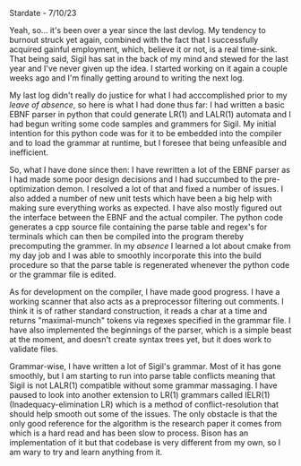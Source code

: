 Stardate - 7/10/23

Yeah, so... it's been over a year since the last devlog. My tendency to burnout struck yet again, combined with the fact that I successfully acquired gainful employment, which, believe it or not, is a real time-sink. That being said, Sigil has sat in the back of my mind and stewed for the last year and I've never given up the idea. I started working on it again a couple weeks ago and I'm finally getting around to writing the next log.

My last log didn't really do justice for what I had acccomplished prior to my *leave of absence*, so here is what I had done thus far: I had written a basic EBNF parser in python that could generate LR(1) and LALR(1) automata and I had begun writing some code samples and grammers for Sigil. My initial intention for this python code was for it to be embedded into the compiler and to load the grammar at runtime, but I foresee that being unfeasible and inefficient.

So, what I have done since then: I have rewritten a lot of the EBNF parser as I had made some poor design decisions and I had succumbed to the pre-optimization demon. I resolved a lot of that and fixed a number of issues. I also added a number of new unit tests which have been a big help with making sure everything works as expected. I have also mostly figured out the interface between the EBNF and the actual compiler. The python code generates a cpp source file containing the parse table and regex's for terminals which can then be compiled into the program thereby precomputing the grammer. In my *absence* I learned a lot about cmake from my day job and I was able to smoothly incorporate this into the build procedure so that the parse table is regenerated whenever the python code or the grammar file is edited.

As for development on the compiler, I have made good progress. I have a working scanner that also acts as a preprocessor filtering out comments. I think it is of rather standard construction, it reads a char at a time and returns "maximal-munch" tokens via regexes specified in the grammar file. I have also implemented the beginnings of the parser, which is a simple beast at the moment, and doesn't create syntax trees yet, but it does work to validate files.

Grammar-wise, I have written a lot of Sigil's grammar. Most of it has gone smoothly, but I am starting to run into parse table conflicts meaning that Sigil is not LALR(1) compatible without some grammar massaging. I have paused to look into another extension to LR(1) grammars called IELR(1) (Inadequacy-elimination LR) which is a method of conflict-resolution that should help smooth out some of the issues. The only obstacle is that the only good reference for the algorithm is the research paper it comes from which is a hard read and has been slow to process. Bison has an implementation of it but that codebase is very different from my own, so I am wary to try and learn anything from it.